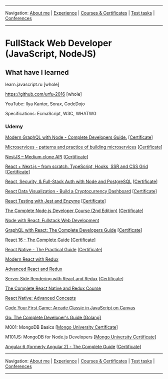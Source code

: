 
___
Navigation: 
[About me](README.md "About Maksim Golitsyn skills") |
[Experience](EXPERIENCE.md "Working experience") |
[Courses & Certificates](COURSES.md "What am I learning?") |
[Test tasks](TESTS.md "I did this projects") |
[Conferences](CONFERENCES.md "Where could you see me?")
___


# FullStack Web Developer (JavaScript, NodeJS)

## What have I learned

learn.javascript.ru [whole]

https://github.com/urfu-2016 [whole]

YouTube: Ilya Kantor, Sorax, CodeDojo

Specifications: EcmaScript, W3C, WHATWG

### Udemy

[Modern GraphQL with Node - Complete Developers Guide.](https://www.udemy.com/course/modern-graphql-complete-guide/) [[Certificate](https://www.udemy.com/certificate/UC-62e31556-536b-4479-96ed-27a683f22b7a/)]

[Microservices - patterns and practice of building microservices](https://www.udemy.com/course/microservices-nodejs/) [[Certificate](https://www.udemy.com/certificate/UC-5a6cf011-a73a-4542-b7d1-2cc0211ac3e7/)]

[NestJS – Medium clone API](https://www.udemy.com/course/nestjs-writing-api-for-the-real-project-from-scratch/) [[Certificate](https://www.udemy.com/certificate/UC-7c84e4c3-721e-48d5-9a4f-0ff89b5d093b/)]

[React + Next.js – from scratch. TypeScript, Hooks, SSR and CSS Grid](https://www.udemy.com/course/react-nextjs/) [[Certificate](https://www.udemy.com/certificate/UC-047f2a45-fa7a-4b7b-8519-7807db18e71f/)]

[React, Security, & Full-Stack Auth with Node and PostgreSQL](https://www.udemy.com/react-security/) [[Certificate](https://www.udemy.com/certificate/UC-R2326DK5/)]

[React Data Visualization - Build a Cryptocurrency Dashboard](https://www.udemy.com/react-data-visualization-build-a-cryptocurrency-dashboard/) [[Certificate](https://www.udemy.com/certificate/UC-GBQ5UZMW/)]

[React Testing with Jest and Enzyme](https://www.udemy.com/react-testing-with-jest-and-enzyme/) [[Certificate](https://www.udemy.com/certificate/UC-VA98T0TY/)]

[The Complete Node.js Developer Course (2nd Edition)](https://www.udemy.com/the-complete-nodejs-developer-course-2/) [[Certificate](https://www.udemy.com/certificate/UC-E8XZNL7U/)]

[Node with React: Fullstack Web Development](https://www.udemy.com/node-with-react-fullstack-web-development/)

[GraphQL with React: The Complete Developers Guide](https://www.udemy.com/graphql-with-react-course/) [[Certificate](https://www.udemy.com/certificate/UC-LSORFPP6/)]

[React 16 - The Complete Guide](https://www.udemy.com/react-the-complete-guide-incl-redux/) [[Certificate](https://www.udemy.com/certificate/UC-EVXYC3VW/)]

[React Native - The Practical Guide](https://www.udemy.com/react-native-the-practical-guide/) [[Certificate](https://www.udemy.com/certificate/UC-33ML1C70/)]

[Modern React with Redux](https://www.udemy.com/react-redux/)

[Advanced React and Redux](https://www.udemy.com/react-redux-tutorial/)

[Server Side Rendering with React and Redux](https://www.udemy.com/server-side-rendering-with-react-and-redux/) [[Certificate](https://www.udemy.com/certificate/UC-EIPHTNDR/)]

[The Complete React Native and Redux Course](https://www.udemy.com/the-complete-react-native-and-redux-course/)

[React Native: Advanced Concepts](https://www.udemy.com/react-native-advanced/learn/v4/overview)

[Code Your First Game: Arcade Classic in JavaScript on Canvas](https://www.udemy.com/code-your-first-game/)

[Go: The Complete Developer's Guide (Golang)](https://www.udemy.com/go-the-complete-developers-guide/)

M001: MongoDB Basics [[Mongo University Certificate](https://university.mongodb.com/course_completion/a6cb2702-f7b3-4515-94a8-688cb2ea/printable)]

M101JS: MongoDB for Node.js Developers [[Mongo University Certificate](https://university.mongodb.com/course_completion/7847a2d5-bd7f-4abb-b1a3-cbc966a5/printable)]

[Angular 6 (formerly Angular 2) - The Complete Guide](https://www.udemy.com/the-complete-guide-to-angular-2/) [[Certificate](https://www.udemy.com/certificate/UC-11UG7DM7/)]

___
Navigation:
[About me](README.md "About Maksim Golitsyn skills") |
[Experience](EXPERIENCE.md "Working experience") |
[Courses & Certificates](COURSES.md "What am I learning?") |
[Test tasks](TESTS.md "I did this projects") |
[Conferences](CONFERENCES.md "Where could you see me?")
___
